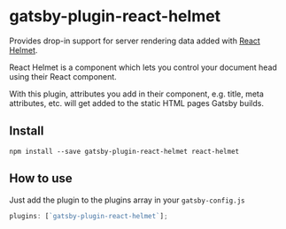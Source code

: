 # gatsby-plugin-react-helmet

Provides drop-in support for server rendering data added with
[React Helmet](https://github.com/nfl/react-helmet).

React Helmet is a component which lets you control your document head using
their React component.

With this plugin, attributes you add in their component, e.g. title, meta
attributes, etc. will get added to the static HTML pages Gatsby builds.

## Install

`npm install --save gatsby-plugin-react-helmet react-helmet`

## How to use

Just add the plugin to the plugins array in your `gatsby-config.js`

```javascript
plugins: [`gatsby-plugin-react-helmet`];
```
